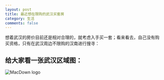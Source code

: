 ```yaml
---
layout: post
title: 最近想在限购的武汉买套房
category: 生活
comments: false
---
```


 
 想着武汉的房价目前还是相对合理的，就考虑入手买一套；看来看去，自己没有购买资格，只有在武汉周边不限购的汉南进行搜寻：
 
## 给大家看一张武汉区域图：

![MacDown logo](http://macdown.uranusjr.com/static/base/img/logo-160.png)



